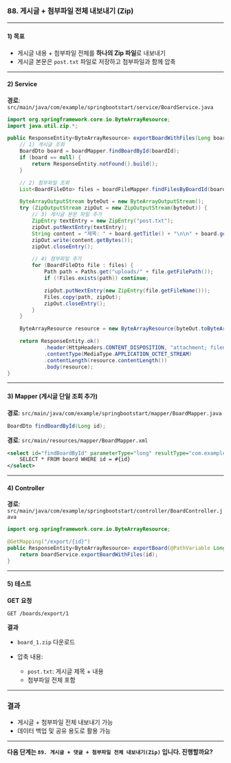 ### 88. 게시글 + 첨부파일 전체 내보내기 (Zip)

---

#### 1) **목표**

* 게시글 내용 + 첨부파일 전체를 **하나의 Zip 파일**로 내보내기
* 게시글 본문은 `post.txt` 파일로 저장하고 첨부파일과 함께 압축

---

#### 2) **Service**

**경로**: `src/main/java/com/example/springbootstart/service/BoardService.java`

```java
import org.springframework.core.io.ByteArrayResource;
import java.util.zip.*;

public ResponseEntity<ByteArrayResource> exportBoardWithFiles(Long boardId) throws IOException {
    // 1) 게시글 조회
    BoardDto board = boardMapper.findBoardById(boardId);
    if (board == null) {
        return ResponseEntity.notFound().build();
    }

    // 2) 첨부파일 조회
    List<BoardFileDto> files = boardFileMapper.findFilesByBoardId(boardId);

    ByteArrayOutputStream byteOut = new ByteArrayOutputStream();
    try (ZipOutputStream zipOut = new ZipOutputStream(byteOut)) {
        // 3) 게시글 본문 파일 추가
        ZipEntry textEntry = new ZipEntry("post.txt");
        zipOut.putNextEntry(textEntry);
        String content = "제목: " + board.getTitle() + "\n\n" + board.getContent();
        zipOut.write(content.getBytes());
        zipOut.closeEntry();

        // 4) 첨부파일 추가
        for (BoardFileDto file : files) {
            Path path = Paths.get("uploads/" + file.getFilePath());
            if (!Files.exists(path)) continue;

            zipOut.putNextEntry(new ZipEntry(file.getFileName()));
            Files.copy(path, zipOut);
            zipOut.closeEntry();
        }
    }

    ByteArrayResource resource = new ByteArrayResource(byteOut.toByteArray());

    return ResponseEntity.ok()
            .header(HttpHeaders.CONTENT_DISPOSITION, "attachment; filename=\"board_" + boardId + ".zip\"")
            .contentType(MediaType.APPLICATION_OCTET_STREAM)
            .contentLength(resource.contentLength())
            .body(resource);
}
```

---

#### 3) **Mapper (게시글 단일 조회 추가)**

**경로**: `src/main/java/com/example/springbootstart/mapper/BoardMapper.java`

```java
BoardDto findBoardById(Long id);
```

**경로**: `src/main/resources/mapper/BoardMapper.xml`

```xml
<select id="findBoardById" parameterType="long" resultType="com.example.springbootstart.dto.BoardDto">
    SELECT * FROM board WHERE id = #{id}
</select>
```

---

#### 4) **Controller**

**경로**: `src/main/java/com/example/springbootstart/controller/BoardController.java`

```java
import org.springframework.core.io.ByteArrayResource;

@GetMapping("/export/{id}")
public ResponseEntity<ByteArrayResource> exportBoard(@PathVariable Long id) throws IOException {
    return boardService.exportBoardWithFiles(id);
}
```

---

#### 5) **테스트**

**GET 요청**

```
GET /boards/export/1
```

**결과**

* `board_1.zip` 다운로드
* 압축 내용:

  * `post.txt`: 게시글 제목 + 내용
  * 첨부파일 전체 포함

---

### 결과

* 게시글 + 첨부파일 전체 내보내기 가능
* 데이터 백업 및 공유 용도로 활용 가능

---

**다음 단계는 `89. 게시글 + 댓글 + 첨부파일 전체 내보내기(Zip)` 입니다. 진행할까요?**

